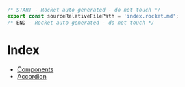 ```js server
/* START - Rocket auto generated - do not touch */
export const sourceRelativeFilePath = 'index.rocket.md';
/* END - Rocket auto generated - do not touch */
```

# Index

- [Components](./components/index.rocket.md)
- [Accordion](./components/accordion.rocket.md)

